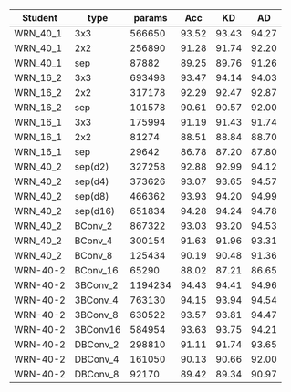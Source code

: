 | Student | type    | params     | Acc   | KD    | AD    |
|---------|---------|------------|-------|-------|-------|
|WRN_40_1 | 3x3     |  	566650   | 93.52 | 93.43 | 94.27 | 
|WRN_40_1 | 2x2     |   256890   | 91.28 | 91.74 | 92.20 |
|WRN_40_1 | sep     |   87882    | 89.25 | 89.76 | 91.26 | 
|WRN_16_2 | 3x3     |   693498   | 93.47 | 94.14 | 94.03 |
|WRN_16_2 | 2x2     |   317178   | 92.29 | 92.47 | 92.87 | 
|WRN_16_2 | sep     |   101578   | 90.61 | 90.57 | 92.00 | 
|WRN_16_1 | 3x3     |   175994   | 91.19 | 91.43 | 91.74 | 
|WRN_16_1 | 2x2     |   81274    | 88.51 | 88.84 | 88.70 |
|WRN_16_1 | sep     |   29642    | 86.78 | 87.20 | 87.80 | *
|WRN_40_2 | sep(d2) |   327258   | 92.88 | 92.99 | 94.12 |
|WRN_40_2 | sep(d4) |   373626   | 93.07 | 93.65 | 94.57 |
|WRN_40_2 | sep(d8) |   466362   | 93.93 | 94.20 | 94.99 |
|WRN_40_2 | sep(d16)|   651834   | 94.28 | 94.24 | 94.78 |
|WRN_40_2 | BConv_2 |   867322   | 93.03 | 93.20 | 94.53 |
|WRN_40_2 | BConv_4 |   300154   | 91.63 | 91.96 | 93.31 |
|WRN_40_2 | BConv_8 |   125434   | 90.19 | 90.48 | 91.36 |
|WRN-40-2 | BConv_16|   65290    | 88.02 | 87.21 | 86.65 |
|WRN-40-2 | 3BConv_2|   1194234  | 94.43 | 94.41 | 94.96 |
|WRN-40-2 | 3BConv_4|   763130   | 94.15 | 93.94 | 94.54 |
|WRN-40-2 | 3BConv_8|   630522   | 93.57 | 93.81 | 94.47 |
|WRN-40-2 | 3BConv16|   584954   | 93.63 | 93.75 | 94.21 |
|WRN-40-2 | DBConv_2|   298810   | 91.11 | 91.74 | 93.65 |
|WRN-40-2 | DBConv_4|   161050   | 90.13 | 90.66 | 92.00 |
|WRN-40-2 | DBConv_8|   92170    | 89.42 | 89.34 | 90.97 |

